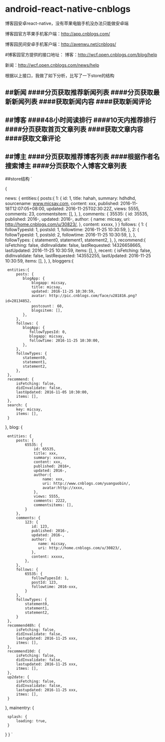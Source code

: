 # android-react-native-cnblogs
博客园安卓react-native，没有苹果电脑手机没办法只能做安卓端

博客园官方苹果手机客户端：http://app.cnblogs.com/

博客园民间安卓手机客户端：http://avenwu.net/cnblogs/


#博客园官方提供的接口地址：
博客：http://wcf.open.cnblogs.com/blog/help

新闻：http://wcf.open.cnblogs.com/news/help


根据以上接口，我做了如下分析，比写了一下store的结构

##新闻
####分页获取推荐新闻列表
####分页获取最新新闻列表
####获取新闻内容
####获取新闻评论
-----------------------
##博客
####48小时阅读排行
####10天内推荐排行
####分页获取首页文章列表
####获取文章内容
####获取文章评论
----------------------
##博主
####分页获取推荐博客列表
####根据作者名搜索博主
####分页获取个人博客文章列表
----------------------
##store结构
`

{
    
  news: {
    entities:{
        posts:{
            1: {
                id: 1,
                title: hahah,
                summary: hdhdhd,
                sourcename: www.micsay.com,
                content: xxx,
                published: 2016-11-18T12:07:05+08:00,
                updated: 2016-11-25T02:30:22Z,
                views: 5555,
                comments: 23,
                commentsitem: [],
            },
        },
        comments: {
            35535: {
                id: 35535,
                published: 2016-,
                updated: 2016-,
                author: {
                   name: micsay,
                   uri: http://home.cnblogs.com/u/30823/,
                },
                content: xxxxx,
            }
        }
        follows: {
            1: {
                followTypesId: 1,
                postsId: 1,
                followtime: 2016-11-25 10:30:59,
            },
            2: {
                followTypesId: 1,
                postsId: 2,
                followtime: 2016-11-25 10:30:59,
            },
        },
        followTypes: {
            statement0,
            statement1,
            statement2,
        },
    },
    recommend:{
        isFetching: false,
        didInvalidate: false,
        lastRequested: 14326658665,
        lastUpdated: 2016-11-25 10:30:59,
        items: [],
    },
    recent: {
        isFetching: false,
        didInvalidate: false,
        lastRequested: 143552255,
        lastUpdated: 2016-11-25 10:30:59,
        items: [],
    },
  },
  bloggers:{
  
     entities:{
         posts: {
            blogApp: {
                blogapp: micsay,
                title: micsay,
                updated: 2016-11-25 10:30:59,
                avatar: http://pic.cnblogs.com/face/u281816.png?id=28134852，
                postcount： 60,
                blogsitem: [],
            },
         },
         follows: {
            blogApp: {
               followTypesId: 0,
               blogapp: micsay,
               followTime: 2016-11-25 10:30:00,
            },
         },
         followTypes: {
            statement0,
            statement1,
            statement2,
         },
     },
     recommend: {
         isFetching: false,
         didInvalidate: false,
         lastUpdated: 2016-11-05 10:30:00,
         items: [],
     },
     search: {
         key: micsay,
         items: [],
     }
  },
  blog: {
     
     entities: {
         posts: {
             65535: {
                 id: 65535,
                 title: xxx,
                 summary: xxxxx,
                 content: xxx,
                 published: 2016+,
                 updated: 2016-,
                 author:{
                     name: xxx,
                     uri: http://www.cnblogs.com/yuanguobin/,
                     avatar:http://xxxx,
                 },
                 views: 5555,
                 comments: 2222,
                 commentsitems: [],
             }
         },
         comments: {
             123: {
                id: 123,
                published: 2016-,
                updated: 2016-,
                author: {
                   name: micsay,
                   uri: http://home.cnblogs.com/u/30823/,
                },
                content: xxxxx,
             },
         },
         follows: {
             65535: {
                followTypesId: 1,
                postId: 123,
                followtime: 2016-xxx,
             }
         },
         followTypes: {
             statement0,
             statement1,
             statement2,
         }
     },
     recommend48h: {
         isFetching: false,
         didInvalidate: false,
         lastupdated: 2016-11-25 xxx,
         itmes: [],
     },
     recommend10d: {
         isFetching: false,
         didInvalidate: false,
         lastupdated: 2016-11-25 xxx,
         itmes: [],
     },
     up2date: {
         isFetching: false,
         didInvalidate: false,
         lastupdated: 2016-11-25 xxx,
         itmes: [],
     }
  },
  mainentry: {
     
     splash: {
         loading: true,
     }
  }
}
`
